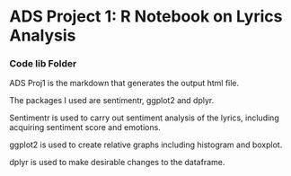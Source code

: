 # ADS Project 1:  R Notebook on Lyrics Analysis

### Code lib Folder

ADS Proj1 is the markdown that generates the output html file. 

The packages I used are sentimentr, ggplot2 and dplyr. 

Sentimentr is used to carry out sentiment analysis of the lyrics, including acquiring sentiment score and emotions.

ggplot2 is used to create relative graphs including histogram and boxplot.

dplyr is used to make desirable changes to the dataframe.

